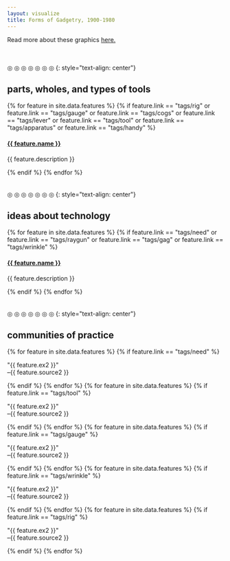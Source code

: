 ```yaml
---
layout: visualize
title: Forms of Gadgetry, 1900-1980
---
```


Read more about these graphics [here.](/about#method)

<br>
<br>
◎ ◎ ◎ ◎ ◎ ◎ ◎
{: style="text-align: center"}

<article class="cf">
  <div class="fl w-60 tc">
    <h2>parts, wholes, and types of tools</h2>
    <div class="flourish-embed" data-src="visualisation/21758"></div><script src="https://public.flourish.studio/resources/embed.js"></script>
  </div>
  <div class="fl w-40 tj pa4-ns">
    {% for feature in site.data.features %}
      {% if
      feature.link == "tags/rig"
      or
      feature.link == "tags/gauge"
      or
      feature.link == "tags/cogs"
      or
      feature.link == "tags/lever"
      or
      feature.link == "tags/tool"
      or
      feature.link == "tags/apparatus"
      or
      feature.link == "tags/handy"
      %}
        <h4 class="normal"><a href="{{feature.link}}" class="link dim red">{{ feature.name }}</a></h4>
        <p class="f6">{{ feature.description }}</p>
      {% endif %}
    {% endfor %}
  </div>
</article>

<br>
<br>
◎ ◎ ◎ ◎ ◎ ◎ ◎
{: style="text-align: center"}

<article class="cf">
  <div class="fl w-60 tc">
    <h2>ideas about technology</h2>
    <div class="flourish-embed" data-src="visualisation/21759"></div><script src="https://public.flourish.studio/resources/embed.js"></script>
  </div>
  <div class="fl w-40 tj pa4">
    {% for feature in site.data.features %}
      {% if
      feature.link == "tags/need"
      or
      feature.link == "tags/raygun"
      or
      feature.link == "tags/gag"
      or
      feature.link == "tags/wrinkle"
      %}
        <h4 class="normal"><a href="{{feature.link}}" class="link dim red">{{ feature.name }}</a></h4>
        <p class="f6">{{ feature.description }}</p>
      {% endif %}
    {% endfor %}
  </div>
</article>

<br>
<br>
◎ ◎ ◎ ◎ ◎ ◎ ◎
{: style="text-align: center"}

<article class="cf">
  <div class="fl w-60 tc">
    <h2>communities of practice</h2>
    <div class="flourish-embed" data-src="story/4029"></div><script src="https://public.flourish.studio/resources/embed.js"></script>
  </div>
  <div class="fl w-40 tj pa4">
    {% for feature in site.data.features %}
      {% if
      feature.link == "tags/need"
      %}
        <p class="f6 bg-dark-red light-gray"><a href="/tags/need"> <i class="fa fa-heart" style="color:white"></i></a> "{{ feature.ex2 }}"<br />–{{ feature.source2 }}</p>
      {% endif %}
    {% endfor %}
    {% for feature in site.data.features %}
      {% if
      feature.link == "tags/tool"
      %}
        <p class="f6 bg-yellow"><a href="/tags/tool"> <i class="fa fa-wrench" style="color:gray"></i></a> "{{ feature.ex2 }}"<br />–{{ feature.source2 }}</p>
      {% endif %}
    {% endfor %}
    {% for feature in site.data.features %}
      {% if
      feature.link == "tags/gauge"
      %}
        <p class="f6 bg-green light-gray"><a href="/tags/gauge"> <i class="fa fa-tachometer-alt" style="color:white"></i></a> "{{ feature.ex2 }}"<br />–{{ feature.source2 }}</p>
      {% endif %}
    {% endfor %}
    {% for feature in site.data.features %}
      {% if
      feature.link == "tags/wrinkle"
      %}
        <p class="f6 bg-purple light-gray"><a href="/tags/wrinkle"> <i class="fa fa-bolt" style="color:white"></i></a> "{{ feature.ex2 }}"<br />–{{ feature.source2 }}</p>
      {% endif %}
    {% endfor %}
    {% for feature in site.data.features %}
      {% if
      feature.link == "tags/rig"
      %}
        <p class="f6 bg-dark-blue light-gray"><a href="/tags/rig"> <i class="fa fa-lightbulb" style="color:white"></i></a> "{{ feature.ex2 }}"<br />–{{ feature.source2 }}</p>
      {% endif %}
    {% endfor %}
  </div>
</article>
